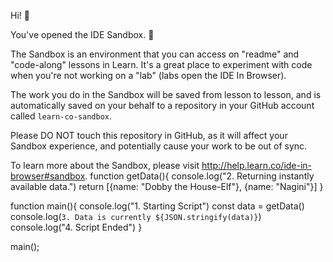 Hi! 👋

You've opened the IDE Sandbox. 🎉

The Sandbox is an environment that you can access on "readme" and "code-along" lessons in Learn. It's a great place to experiment with code when you're not working on a "lab" (labs open the IDE In Browser).

The work you do in the Sandbox will be saved from lesson to lesson, and is automatically saved on your behalf to a repository in your GitHub account called `learn-co-sandbox`.

Please DO NOT touch this repository in GitHub, as it will affect your Sandbox experience, and potentially cause your work to be out of sync.

To learn more about the Sandbox, please visit http://help.learn.co/ide-in-browser#sandbox.
function getData(){
  console.log("2. Returning instantly available data.")
  return [{name: "Dobby the House-Elf"}, {name: "Nagini"}]
}
 
function main(){
  console.log("1. Starting Script")
  const data = getData()
  console.log(`3. Data is currently ${JSON.stringify(data)}`)
  console.log("4. Script Ended")
}
 
main();
